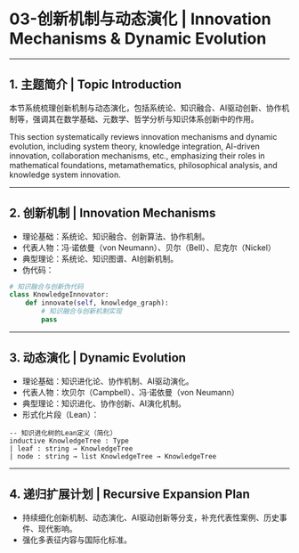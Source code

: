 # 03-创新机制与动态演化 | Innovation Mechanisms & Dynamic Evolution

---

## 1. 主题简介 | Topic Introduction

本节系统梳理创新机制与动态演化，包括系统论、知识融合、AI驱动创新、协作机制等，强调其在数学基础、元数学、哲学分析与知识体系创新中的作用。

This section systematically reviews innovation mechanisms and dynamic evolution, including system theory, knowledge integration, AI-driven innovation, collaboration mechanisms, etc., emphasizing their roles in mathematical foundations, metamathematics, philosophical analysis, and knowledge system innovation.

---

## 2. 创新机制 | Innovation Mechanisms

- 理论基础：系统论、知识融合、创新算法、协作机制。
- 代表人物：冯·诺依曼（von Neumann）、贝尔（Bell）、尼克尔（Nickel）
- 典型理论：系统论、知识图谱、AI创新机制。
- 伪代码：

```python
# 知识融合与创新伪代码
class KnowledgeInnovator:
    def innovate(self, knowledge_graph):
        # 知识融合与创新机制实现
        pass
```

---

## 3. 动态演化 | Dynamic Evolution

- 理论基础：知识进化论、协作机制、AI驱动演化。
- 代表人物：坎贝尔（Campbell）、冯·诺依曼（von Neumann）
- 典型理论：知识进化、协作创新、AI演化机制。
- 形式化片段（Lean）：

```lean
-- 知识进化树的Lean定义（简化）
inductive KnowledgeTree : Type
| leaf : string → KnowledgeTree
| node : string → list KnowledgeTree → KnowledgeTree
```

---

## 4. 递归扩展计划 | Recursive Expansion Plan

- 持续细化创新机制、动态演化、AI驱动创新等分支，补充代表性案例、历史事件、现代影响。
- 强化多表征内容与国际化标准。
